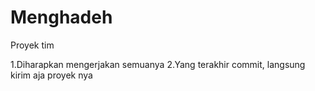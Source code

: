 # Menghadeh
Proyek tim

1.Diharapkan mengerjakan semuanya
2.Yang terakhir commit, langsung kirim aja proyek nya
